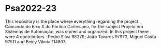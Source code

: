 # Psa2022-23
This repository is the place where everything regarding the project Comando do Eixo X do Pórtico Cartesiano, for the subject Projeto em Sistemas de Automação, was stored and organized. In this project there were 4 contributors : Pedro Silva 98379; João Tavares 97973; Miguel Costa 97511 and Beicy Viloria 114807.

